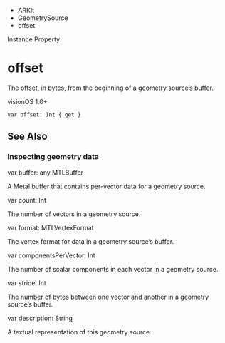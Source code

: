 

- ARKit
- GeometrySource
-  offset 

Instance Property

# offset

The offset, in bytes, from the beginning of a geometry source’s buffer.

visionOS 1.0+

``` source
var offset: Int { get }
```

## See Also

### Inspecting geometry data

var buffer: any MTLBuffer

A Metal buffer that contains per-vector data for a geometry source.

var count: Int

The number of vectors in a geometry source.

var format: MTLVertexFormat

The vertex format for data in a geometry source’s buffer.

var componentsPerVector: Int

The number of scalar components in each vector in a geometry source.

var stride: Int

The number of bytes between one vector and another in a geometry source’s buffer.

var description: String

A textual representation of this geometry source.

